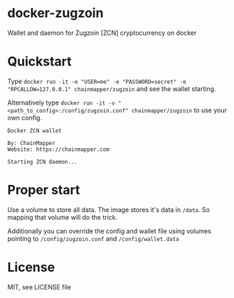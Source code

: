 # docker-zugzoin
Wallet and daemon for Zugzoin [ZCN] cryptocurrency on docker

# Quickstart
Type `docker run -it -e "USER=me" -e "PASSWORD=secret" -e "RPCALLOW=127.0.0.1" chainmapper/zugzoin` and see the wallet starting.

Alternatively type `docker run -it -v "<path_to_config>:/config/zugzoin.conf" chainmapper/zugzoin` to use your own config.

```
Docker ZCN wallet

By: ChainMapper
Website: https://chainmapper.com

Starting ZCN daemon...
```

# Proper start
Use a volume to store all data. The image stores it's data in `/data`. So mapping that volume will do the trick.

Additionally you can override the config and wallet file using volumes pointing to `/config/zugzoin.conf` and `/config/wallet.data`

# License
MIT, see LICENSE file